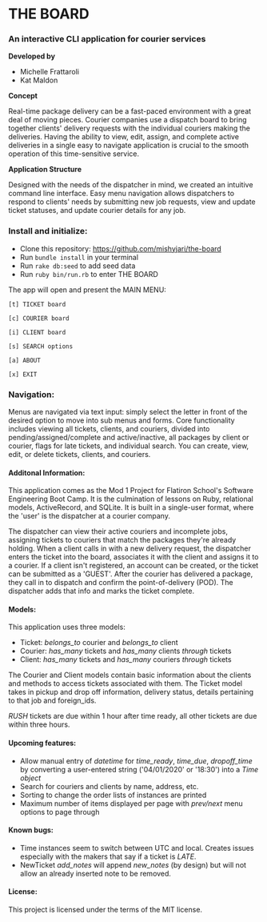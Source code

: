 # **THE BOARD**
### **An interactive CLI application for courier services**


**Developed by**

 - Michelle Frattaroli
 - Kat Maldon



**Concept**

Real-time package delivery can be a fast-paced environment with a great deal of moving pieces. Courier companies use a dispatch board to bring together clients' delivery requests with the individual couriers making the deliveries.
Having the ability to view, edit, assign, and complete active deliveries in a single easy to navigate application is crucial to the smooth operation of this time-sensitive service.

**Application Structure**

Designed with the needs of the dispatcher in mind, we created an intuitive command line interface. Easy menu navigation allows dispatchers to respond to clients' needs by submitting new job requests, view and update ticket statuses, and update courier details for any job.


### **Install and initialize:**

- Clone this repository: https://github.com/mishyjari/the-board
- Run `bundle install` in your terminal
- Run `rake db:seed` to add seed data
- Run `ruby bin/run.rb` to enter THE BOARD

The app will open and present the MAIN MENU:

  `[t] TICKET board`

  `[c] COURIER board`

  `[i] CLIENT board`

  `[s] SEARCH options`

  `[a] ABOUT`

  `[x] EXIT`

 ### **Navigation:**

Menus are navigated via text input: simply select the letter in front of the desired option to move into sub menus and forms. Core functionality includes viewing all tickets, clients, and couriers, divided into pending/assigned/complete and active/inactive, all packages by client or courier, flags for late tickets, and individual search. You can create, view, edit, or delete tickets, clients, and couriers.

#### **Additonal Information:**

This application comes as the Mod 1 Project for Flatiron School's Software Engineering Boot Camp. It is the culmination of lessons on Ruby, relational models, ActiveRecord, and SQLite.
It is built in a single-user format, where the 'user' is the dispatcher at a courier company.

The dispatcher can view their active couriers and incomplete jobs, assigning tickets to couriers that match the packages they're already holding. When a client calls in with a new delivery request, the dispatcher enters the ticket into the board, associates it with the client and assigns it to a courier. If a client isn't registered, an account can be created, or the ticket can be submitted as a 'GUEST'.
After the courier has delivered a package, they call in to dispatch and confirm the point-of-delivery (POD). The dispatcher adds that info and marks the ticket complete.


#### **Models:**

This application uses three models:

- Ticket: *belongs_to* courier and *belongs_to* client
- Courier:  *has_many* tickets and *has_many* clients *through* tickets
- Client: *has_many* tickets and *has_many* couriers *through* tickets

The Courier and Client models contain basic information about the clients and methods to access tickets associated with them.
The Ticket model takes in pickup and drop off information, delivery status, details pertaining to that job and foreign_ids.

*RUSH* tickets are due within 1 hour after time ready, all other tickets are due within three hours.

#### **Upcoming features:**

- Allow manual entry of *datetime* for *time_ready*, *time_due*, *dropoff_time* by converting a user-entered string ('04/01/2020' or '18:30') into a *Time object*
- Search for couriers and clients by name, address, etc.
- Sorting to change the order lists of instances are printed
- Maximum number of items displayed per page with *prev/next* menu options to page through

#### **Known bugs:**
- Time instances seem to switch between UTC and local. Creates issues especially with the makers that say if a ticket is *LATE*.
- NewTicket *add_notes* will append *new_notes* (by design) but will not allow an already inserted note to be removed.


#### **License:**
This project is licensed under the terms of the MIT license.


